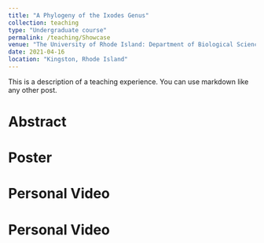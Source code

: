 ```yaml
---
title: "A Phylogeny of the Ixodes Genus"
collection: teaching
type: "Undergraduate course"
permalink: /teaching/Showcase
venue: "The University of Rhode Island: Department of Biological Sciences"
date: 2021-04-16
location: "Kingston, Rhode Island"
---
```


This is a description of a teaching experience. You can use markdown like any other post.

Abstract
======

Poster
======

Personal Video
======

Personal Video
======
